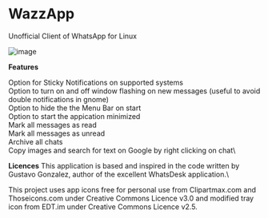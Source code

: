 # WazzApp
Unofficial Client of WhatsApp for Linux

![image](https://user-images.githubusercontent.com/79201496/109441124-4c2b7c00-7a2c-11eb-9bf8-042224ebea77.png)


**Features**

Option for Sticky Notifications on supported systems\
Option to turn on and off window flashing on new messages (useful to avoid double notifications in gnome)\
Option to hide the the Menu Bar on start\
Option to start the appication minimized\
Mark all messages as read\
Mark all messages as unread\
Archive all chats\
Copy images and search for text on Google by right clicking on chat\


**Licences**
This application is based and inspired in the code written by Gustavo Gonzalez, author of the excellent WhatsDesk application.\

This project uses app icons free for personal use from Clipartmax.com and Thoseicons.com under Creative Commons Licence v3.0 and modified tray icon from EDT.im under Creative Commons Licence v2.5.

